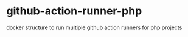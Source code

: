 # github-action-runner-php
docker structure to run multiple github action runners for php projects

